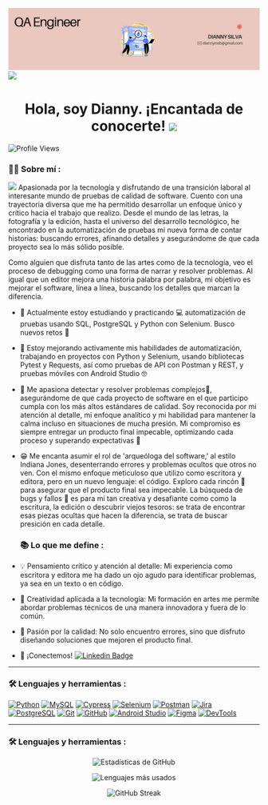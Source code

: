 ![Banner](https://github.com/Diannymisi/Diannymisi/blob/main/readmee_header.png.jpg?raw=true)
[![](https://img.shields.io/badge/LinkedIn-0077B5?style=for-the-badge&logo=linkedin&logoColor=white)](https://www.linkedin.com/in/dianny-silva/)
  
<div align="center">
  <h1>Hola, soy Dianny. ¡Encantada de conocerte! 
    <img decoding="async" src="https://media.giphy.com/media/hvRJCLFzcasrR4ia7z/giphy.gif" width="30px"/></h1>
</div>

![Profile Views](https://komarev.com/ghpvc/?username=diannymisi&color=blue)

 <div id="header" align="left">

### :woman_technologist: Sobre mí :

<img decoding="async" src="https://media.giphy.com/media/WUlplcMpOCEmTGBtBW/giphy.gif" width="30"> Apasionada por la tecnología y disfrutando de una transición laboral al interesante mundo de pruebas de calidad de software. Cuento con una trayectoria diversa que me ha permitido desarrollar un enfoque único y crítico hacia el trabajo que realizo. Desde el mundo de las letras, la fotografía y la edición, hasta el universo del desarrollo tecnológico, he encontrado en la automatización de pruebas mi nueva forma de contar historias: buscando errores, afinando detalles y asegurándome de que cada proyecto sea lo más sólido posible.

Como alguien que disfruta tanto de las artes como de la tecnología, veo el proceso de debugging como una forma de narrar y resolver problemas. Al igual que un editor mejora una historia palabra por palabra, mi objetivo es mejorar el software, línea a línea, buscando los detalles que marcan la diferencia.

* :telescope: Actualmente estoy estudiando y practicando 💻 automatización de pruebas usando SQL, PostgreSQL y Python con Selenium. Busco nuevos retos  :muscle:

* :seedling: Estoy mejorando activamente mis habilidades de automatización, trabajando en proyectos con Python y Selenium, usando bibliotecas Pytest y Requests, así como pruebas de API con Postman y REST, y pruebas móviles con Android Studio 🤓

* :heartbeat: Me apasiona detectar y resolver problemas complejos🔧, asegurándome de que cada proyecto de software en el que participo cumpla con los más altos estándares de calidad. Soy reconocida por mi atención al detalle, mi enfoque analítico y mi habilidad para mantener la calma incluso en situaciones de mucha presión. Mi compromiso es siempre entregar un producto final impecable, optimizando cada proceso y superando expectativas 🎯

* 😁 Me encanta asumir el rol de 'arqueóloga del software,' al estilo Indiana Jones, desenterrando errores y problemas ocultos que otros no ven. Con el mismo enfoque meticuloso que utilizo como escritora y editora, pero en un nuevo lenguaje: el código. Exploro cada rincón 🔎 para asegurar que el producto final sea impecable. La búsqueda de bugs y fallos 🐛 es para mí tan creativa y desafiante como como la escritura, la edición o descubrir viejos tesoros: se trata de encontrar esas piezas ocultas que hacen la diferencia, se trata de buscar presición en cada detalle.

  ### 📚 Lo que me define :

* 💡 Pensamiento crítico y atención al detalle: Mi experiencia como escritora y editora me ha dado un ojo agudo para identificar problemas, ya sea en un texto o en código.
* 🎨 Creatividad aplicada a la tecnología: Mi formación en artes me permite abordar problemas técnicos de una manera innovadora y fuera de lo común.
* 💌 Pasión por la calidad: No solo encuentro errores, sino que disfruto diseñando soluciones que mejoren el producto final.

* 🚀 ¡Conectemos! [![Linkedin Badge](https://img.shields.io/badge/-Dianny-blue?style=flat&logo=Linkedin&logoColor=white)](https://www.linkedin.com/in/dianny-silva/)
---

### :hammer_and_wrench: Lenguajes y herramientas :
[![Python](https://img.shields.io/badge/Python-3776AB?style=for-the-badge&logo=python&logoColor=white)](https://www.python.org/)
[![MySQL](https://img.shields.io/badge/MySQL-4479A1?style=for-the-badge&logo=mysql&logoColor=white)](https://www.mysql.com/)
[![Cypress](https://img.shields.io/badge/Cypress-17202C?style=for-the-badge&logo=cypress&logoColor=white)](https://www.cypress.io/)
[![Selenium](https://img.shields.io/badge/Selenium-43B02A?style=for-the-badge&logo=selenium&logoColor=white)](https://www.selenium.dev/)
[![Postman](https://img.shields.io/badge/Postman-FF6C37?style=for-the-badge&logo=postman&logoColor=white)](https://www.postman.com/)
[![Jira](https://img.shields.io/badge/Jira-0052CC?style=for-the-badge&logo=jira&logoColor=white)](https://www.atlassian.com/software/jira)
[![PostgreSQL](https://img.shields.io/badge/PostgreSQL-316192?style=for-the-badge&logo=postgresql&logoColor=white)](https://www.postgresql.org/)
[![Git](https://img.shields.io/badge/Git-F05032?style=for-the-badge&logo=git&logoColor=white)](https://git-scm.com/)
[![GitHub](https://img.shields.io/badge/GitHub-181717?style=for-the-badge&logo=github&logoColor=white)](https://github.com/)
[![Android Studio](https://img.shields.io/badge/Android_Studio-3DDC84?style=for-the-badge&logo=android-studio&logoColor=white)](https://developer.android.com/studio)
[![Figma](https://img.shields.io/badge/Figma-F24E1E?style=for-the-badge&logo=figma&logoColor=white)](https://www.figma.com/)
[![DevTools](https://img.shields.io/badge/DevTools-2C2C2C?style=for-the-badge&logo=google-chrome&logoColor=white)](https://developer.chrome.com/docs/devtools/)

---

### :hammer_and_wrench: Lenguajes y herramientas :

<div align="center">
  
![Estadísticas de GitHub](https://github-readme-stats.vercel.app/api?username=diannymisi&show_icons=true&theme=tokyonight)

![Lenguajes más usados](https://github-readme-stats.vercel.app/api/top-langs/?username=diannymisi&layout=compact&theme=tokyonight)

![GitHub Streak](https://streak-stats.demolab.com/?user=diannymisi&theme=tokyonight)
</div>









<!--
**Diannymisi/Diannymisi** is a ✨ _special_ ✨ repository because its `README.md` (this file) appears on your GitHub profile.


